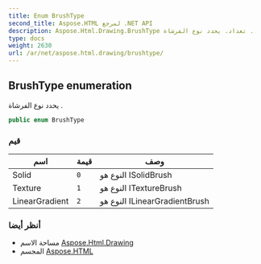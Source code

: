 ```yaml
---
title: Enum BrushType
second_title: Aspose.HTML لمرجع .NET API
description: Aspose.Html.Drawing.BrushType تعداد. يحدد نوع الفرشاة .
type: docs
weight: 2630
url: /ar/net/aspose.html.drawing/brushtype/
---
```

## BrushType enumeration

يحدد نوع الفرشاة .

```csharp
public enum BrushType
```

### قيم

| اسم | قيمة | وصف |
| --- | --- | --- |
| Solid | `0` | النوع هو ISolidBrush |
| Texture | `1` | النوع هو ITextureBrush |
| LinearGradient | `2` | النوع هو ILinearGradientBrush |

### أنظر أيضا

* مساحة الاسم [Aspose.Html.Drawing](../../aspose.html.drawing/)
* المجسم [Aspose.HTML](../../)


